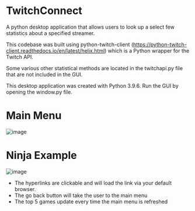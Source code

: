# TwitchConnect
A python desktop application that allows users to look up a select few statistics about a specified streamer.

This codebase was built using python-twitch-client (https://python-twitch-client.readthedocs.io/en/latest/helix.html) which is a Python wrapper for the Twitch API.

Some various other statistical methods are located in the twitchapi.py file that are not included in the GUI.

This desktop application was created with Python 3.9.6. Run the GUI by opening the window.py file.

# Main Menu
![image](https://user-images.githubusercontent.com/63007329/147889183-2737e6f9-d225-4f80-84dc-a67d58490879.png)

# Ninja Example
![image](https://user-images.githubusercontent.com/63007329/147889191-d23605d3-4ef1-47d9-b7af-44339759c8de.png)

- The hyperlinks are clickable and will load the link via your default browser.
- The go back button will take the user to the main menu
- The top 5 games update every time the main menu is refreshed

